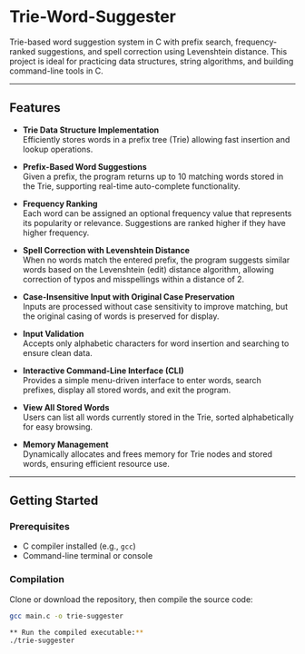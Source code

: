
# Trie-Word-Suggester

Trie-based word suggestion system in C with prefix search, frequency-ranked suggestions, and spell correction using Levenshtein distance. This project is ideal for practicing data structures, string algorithms, and building command-line tools in C.

---

## Features

- **Trie Data Structure Implementation**  
  Efficiently stores words in a prefix tree (Trie) allowing fast insertion and lookup operations.

- **Prefix-Based Word Suggestions**  
  Given a prefix, the program returns up to 10 matching words stored in the Trie, supporting real-time auto-complete functionality.

- **Frequency Ranking**  
  Each word can be assigned an optional frequency value that represents its popularity or relevance. Suggestions are ranked higher if they have higher frequency.

- **Spell Correction with Levenshtein Distance**  
  When no words match the entered prefix, the program suggests similar words based on the Levenshtein (edit) distance algorithm, allowing correction of typos and misspellings within a distance of 2.

- **Case-Insensitive Input with Original Case Preservation**  
  Inputs are processed without case sensitivity to improve matching, but the original casing of words is preserved for display.

- **Input Validation**  
  Accepts only alphabetic characters for word insertion and searching to ensure clean data.

- **Interactive Command-Line Interface (CLI)**  
  Provides a simple menu-driven interface to enter words, search prefixes, display all stored words, and exit the program.

- **View All Stored Words**  
  Users can list all words currently stored in the Trie, sorted alphabetically for easy browsing.

- **Memory Management**  
  Dynamically allocates and frees memory for Trie nodes and stored words, ensuring efficient resource use.

---

## Getting Started

### Prerequisites

- C compiler installed (e.g., `gcc`)  
- Command-line terminal or console  

### Compilation

Clone or download the repository, then compile the source code:

```bash
gcc main.c -o trie-suggester

** Run the compiled executable:**
./trie-suggester



